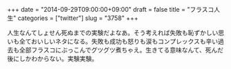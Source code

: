 +++
date = "2014-09-29T09:00:00+09:00"
draft = false
title = "フラスコ人生"
categories = ["twitter"]
slug = "3758"
+++

人生なんてしょせん死ぬまでの実験だよなあ。そう考えれば失敗も恥ずかしい思いも全ておいしいネタになる。失敗も成功も怒りも涙もコンプレックスも辛い過去も全部フラスコにぶっこんでグツグツ煮ちゃえ。生きてる意味なんて、死んだ後にしかわからない。実験実験。
